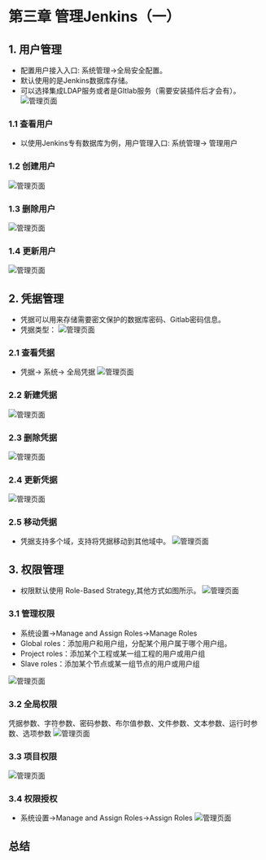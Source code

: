 # 第三章 管理Jenkins（一）
## 1. 用户管理
- 配置用户接入入口: 系统管理->全局安全配置。
- 默认使用的是Jenkins数据库存储。
- 可以选择集成LDAP服务或者是GItlab服务（需要安装插件后才会有）。
![管理页面](static/image/03/01-configglobal.png)

### 1.1 查看用户
- 以使用Jenkins专有数据库为例，用户管理入口: 系统管理-> 管理用户


### 1.2 创建用户
![管理页面](static/image/03/02-createuser.png)


### 1.3 删除用户
![管理页面](static/image/03/03-deleuser.png)

### 1.4 更新用户
![管理页面](static/image/03/04-updateuser.png)

## 2. 凭据管理
- 凭据可以用来存储需要密文保护的数据库密码、Gitlab密码信息。
- 凭据类型：
![管理页面](static/image/03/05-pingju1.png)

### 2.1 查看凭据
- 凭据-> 系统-> 全局凭据
![管理页面](static/image/03/06-pingju-cat.png)

### 2.2 新建凭据
![管理页面](static/image/03/07-pingju-create.png)

### 2.3 删除凭据
![管理页面](static/image/03/08-pingju-delete.png)

### 2.4 更新凭据
![管理页面](static/image/03/09-pingju-update.png)

### 2.5 移动凭据
- 凭据支持多个域，支持将凭据移动到其他域中。
![管理页面](static/image/03/10-pingju-move.png)

## 3. 权限管理
- 权限默认使用 Role-Based Strategy,其他方式如图所示。
![管理页面](static/image/03/11-quanxian-type.png)

### 3.1 管理权限
- 系统设置->Manage and Assign Roles->Manage Roles
- Global roles：添加用户和用户组，分配某个用户属于哪个用户组。
- Project roles：添加某个工程或某一组工程的用户或用户组
- Slave roles：添加某个节点或某一组节点的用户或用户组

![管理页面](static/image/03/12-manage.png)

### 3.2 全局权限
凭据参数、字符参数、密码参数、布尔值参数、文件参数、文本参数、运行时参数、选项参数
![管理页面](static/image/03/13-global.png)

### 3.3 项目权限
![管理页面](static/image/03/14-project.png)

### 3.4 权限授权
- 系统设置->Manage and Assign Roles->Assign Roles
![管理页面](static/image/03/15-assign.png)

## 总结